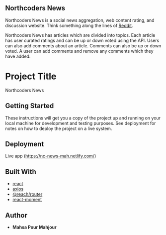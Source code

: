 ## Northcoders News

Northcoders News is a social news aggregation, web content rating, and discussion website. Think something along the lines of [Reddit](https://www.reddit.com/).

 Northcoders News has articles which are divided into topics.
 Each article has user curated ratings and can be up or down voted using the API.
 Users can also add comments about an article.
 Comments can also be up or down voted.
 A user can add comments and remove any comments which they have added.

# Project Title

Northcoders News

## Getting Started

These instructions will get you a copy of the project up and running on your local machine for development and testing purposes. See deployment for notes on how to deploy the project on a live system.

## Deployment

Live app (https://nc-news-mah.netlify.com/)

## Built With

- [react](https://www.npmjs.com/package/react)
- [axios](https://www.npmjs.com/package/axios)
- [@reach/router](https://www.npmjs.com/package/@reach/router)
- [react-moment](https://www.npmjs.com/package/react-moment)


## Author

* **Mahsa Pour Mahjour** 


